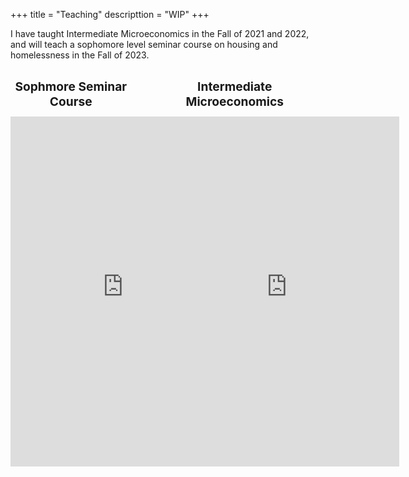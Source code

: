+++
title = "Teaching"
descripttion = "WIP"
+++


<style>
    .iframe-zoom {
        width: 800px;
        height: 600px;
        transform: scale(0.8);
        transform-origin: 0 0;
    }
    .iframe-container {
        display: flex;
        justify-content: space-between;
    }
    .iframe-container .iframe-zoom {
        width: 48%;
    }
    .iframe-title {
        font-size: 1.5rem;
        font-weight: bold;
        margin-bottom: 1rem;
        text-align: center;
    }
</style>

I have taught Intermediate Microeconomics in the Fall of 2021 and 2022, and will teach a sophomore level seminar course on housing and homelessness in the Fall of 2023.

<br>

<div class="iframe-container">
    <div class="iframe-zoom">
        <div class="iframe-title">Sophmore Seminar Course</div>
        <iframe src="https://pharringtonp19.github.io/housing-and-homelessness/" width="450" height="700" frameborder="0" scrolling="yes"></iframe>
    </div>
    <div class="iframe-zoom">
        <div class="iframe-title">Intermediate Microeconomics</div>
        <iframe src="https://pharringtonp19.github.io/mecon/" width="450" height="700"  frameborder="0" scrolling="yes"></iframe>
    </div>
</div>




<!-- <style>
    .iframe-zoom {
        width: 800px;
        height: 600px;
        transform: scale(0.8);
        transform-origin: 0 0;
        display: flex;
        justify-content: center;
    }
</style>


## **Economics Seminar on Housing and Homelessness**
<div class="iframe-zoom">
<iframe src="https://pharringtonp19.github.io/housing-and-homelessness/" width="500" height="500" frameborder="0" scrolling="yes"></iframe>
</div>


## **Intermediate Microeconomics** 

<div class="iframe-zoom">
<iframe src="https://pharringtonp19.github.io/mecon/" width="500" height="500" frameborder="0" scrolling="yes"></iframe>
</div> -->
